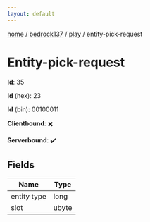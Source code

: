 ```yaml
---
layout: default
---
```


[home](/)  /  [bedrock137](/protocol/bedrock137)  /  [play](/protocol/bedrock137/play)  /  entity-pick-request

# Entity-pick-request

**Id**: 35

**Id** (hex): 23

**Id** (bin): 00100011

**Clientbound**: ✖️

**Serverbound**: ✔️

## Fields

Name | Type
---|---
entity type | long
slot | ubyte

